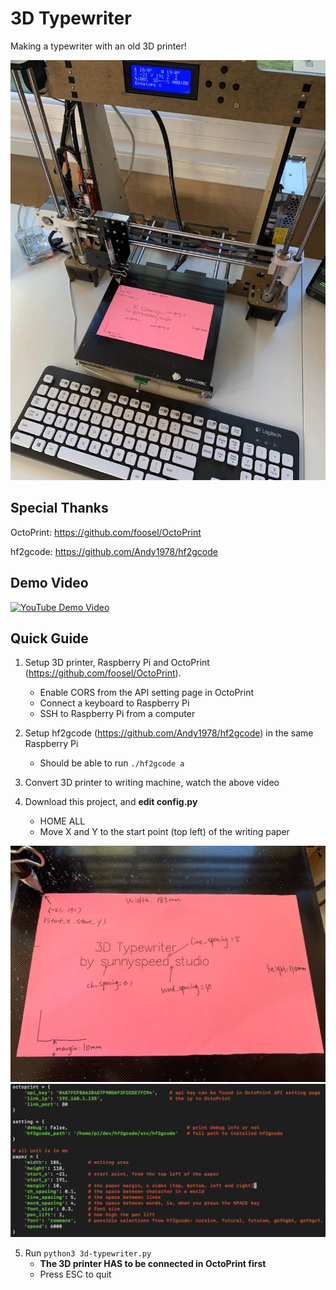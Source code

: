 # 3D Typewriter
Making a typewriter with an old 3D printer!

![the typewriter](/images/typewriter.jpg)

## Special Thanks
OctoPrint: https://github.com/foosel/OctoPrint

hf2gcode: https://github.com/Andy1978/hf2gcode

## Demo Video

[![YouTube Demo Video](https://img.youtube.com/vi/keQaxa_vFdI/0.jpg)](https://www.youtube.com/watch?v=keQaxa_vFdI)

## Quick Guide
1. Setup 3D printer, Raspberry Pi and OctoPrint (https://github.com/foosel/OctoPrint). 
    * Enable CORS from the API setting page in OctoPrint
    * Connect a keyboard to Raspberry Pi
    * SSH to Raspberry Pi from a computer

2. Setup hf2gcode (https://github.com/Andy1978/hf2gcode) in the same Raspberry Pi
    * Should be able to run `./hf2gcode a`
  
3. Convert 3D printer to writing machine, watch the above video

4. Download this project, and **edit config.py**
    * HOME ALL
    * Move X and Y to the start point (top left) of the writing paper
    
![Demo paper](/images/demo_paper.jpg)
![Screenshot of the config.py](/images/screenshot_config.png)

5. Run `python3 3d-typewriter.py`
    * **The 3D printer HAS to be connected in OctoPrint first**
    * Press ESC to quit
